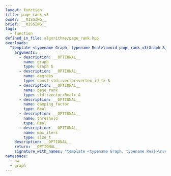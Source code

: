 ```yaml
---
layout: function
title: page_rank_v3
owner: __MISSING__
brief: __MISSING__
tags:
  - function
defined_in_file: algorithms/page_rank.hpp
overloads:
  "template <typename Graph, typename Real>\nvoid page_rank_v3(Graph &, const std::vector<vertex_id_t> &, std::vector<Real> &, Real, Real, size_t)":
    arguments:
      - description: __OPTIONAL__
        name: graph
        type: Graph &
      - description: __OPTIONAL__
        name: degrees
        type: const std::vector<vertex_id_t> &
      - description: __OPTIONAL__
        name: page_rank
        type: std::vector<Real> &
      - description: __OPTIONAL__
        name: damping_factor
        type: Real
      - description: __OPTIONAL__
        name: threshold
        type: Real
      - description: __OPTIONAL__
        name: max_iters
        type: size_t
    description: __OPTIONAL__
    return: __OPTIONAL__
    signature_with_names: "template <typename Graph, typename Real>\nvoid page_rank_v3(Graph & graph, const std::vector<vertex_id_t> & degrees, std::vector<Real> & page_rank, Real damping_factor, Real threshold, size_t max_iters)"
namespace:
  - nw
  - graph
---
```

